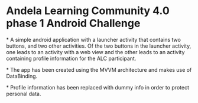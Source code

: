 # Andela Learning Community 4.0 phase 1 Android Challenge

\* A simple android application with a launcher activity that contains two buttons, and two other activities.
	Of the two buttons in the launcher activity, one leads to an activity with a web view and the other leads to an activity containing profile information for the ALC participant.

\* The app has been created using the MVVM architecture and makes use of DataBinding.

\* Profile information has been replaced with dummy info in order to protect personal data.